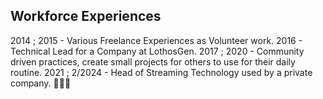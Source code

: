 ## Workforce Experiences
2014 ; 2015 - Various Freelance Experiences as Volunteer work.
2016 - Technical Lead for a Company at LothosGen. 
2017 ; 2020 - Community driven practices, create small projects for others to use for their daily routine.
2021 ; 2/2024 - Head of Streaming Technology used by a private company.
👀👀👀

